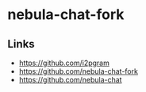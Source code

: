 # nebula-chat-fork

## Links

 * https://github.com/i2pgram
 * https://github.com/nebula-chat-fork
 * https://github.com/nebula-chat
